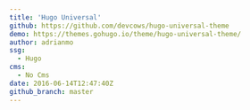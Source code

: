 ```yaml
---
title: 'Hugo Universal'
github: https://github.com/devcows/hugo-universal-theme
demo: https://themes.gohugo.io/theme/hugo-universal-theme/
author: adrianmo
ssg:
  - Hugo
cms:
  - No Cms
date: 2016-06-14T12:47:40Z
github_branch: master
---
```

